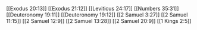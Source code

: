 [[Exodus 20:13]]
[[Exodus 21:12]]
[[Leviticus 24:17]]
[[Numbers 35:31]]
[[Deuteronomy 19:11]]
[[Deuteronomy 19:12]]
[[2 Samuel 3:27]]
[[2 Samuel 11:15]]
[[2 Samuel 12:9]]
[[2 Samuel 13:28]]
[[2 Samuel 20:9]]
[[1 Kings 2:5]]
